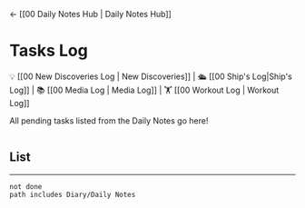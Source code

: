 <- [[00 Daily Notes Hub | Daily Notes Hub]]

# Tasks Log
💡 [[00 New Discoveries Log | New Discoveries]] | 🛳️ [[00 Ship's Log|Ship's Log]] | 📚 [[00 Media Log | Media Log]] | 🏋️ [[00 Workout Log | Workout Log]]

All pending tasks listed from the Daily Notes go here!

```toc
```

## List
---
```tasks
not done
path includes Diary/Daily Notes
```
